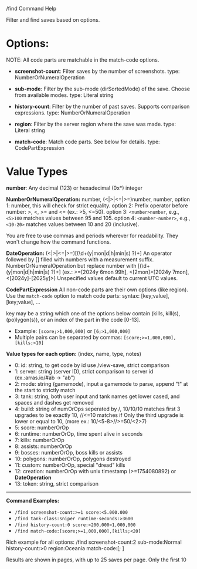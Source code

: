 /find Command Help

Filter and find saves based on options.

# **Options:**
NOTE: All code parts are matchable in the match-code options.
- **screenshot-count**: Filter saves by the number of screenshots. type: NumberOrNumeralOperation 
- **sub-mode**: Filter by the sub-mode (dirSortedMode) of the save. Choose from available modes. type: Literal string
- **history-count**: Filter by the number of past saves. Supports comparison expressions. type: NumberOrNumeralOperation 
- **region**: Filter by the server region where the save was made. type: Literal string

- **match-code**: Match code parts. See below for details. type: CodePartExpression

# Value Types

**number**: Any decimal (123) or hexadecimal (0x*) integer

**NumberOrNumeralOperation:** number, (<|>|<=|>=)number, <number>number, <number-number>
option 1: number, this will check for strict equality.
option 2: Prefix operator before number: >, <, >= and <= (ex.: >5, <=50).
option 3: `<number>number`, e.g., `<5>100` matches values between 95 and 105.
option 4: `<number-number>`, e.g., `<10-20>` matches values between 10 and 20 (inclusive).

You are free to use commas and periods wherever for readability.
They won't change how the command functions.

**DateOperation:** (<|>|<=|>=)\[(\d+(y|mon|d|h|min|s) ?)+\]
An operator followed by [] filled with numbers with a measurement suffix.
NumberOrNumeralOperation but replace number with \[(\d+(y|mon|d|h|min|s) ?)+\]
(ex.: >=[2024y 6mon 99h], <[2mon]>[2024y 7mon], <[2024y]-[2025y]>)
Unspecified values default to current UTC values.

**CodePartExpression**
All non-code parts are their own options (like region).
Use the `match-code` option to match code parts:
syntax: [key;value], [key;value], ...

key may be a string which one of the options below contain (kills, kill(s), (po)lygon(s)), 
or an index of the part in the code [0-13].

- Example: `[score;>1,000,000]` or `[6;>1,000,000]`
- Multiple pairs can be separated by commas: `[score;>=1,000,000],[kills;<10]`

**Value types for each option:** 
(index, name, type, notes)
- 0: id: string, to get code by id use /view-save, strict comparison
- 1: server: string (server ID), strict comparison to server id (ex.:arras.io/#ab -> "ab")
- 2: mode: string (gamemode), input a gamemode to parse, append "!" at the start to strictly match
- 3: tank: string, both user input and tank names get lower cased, and spaces and dashes get removed
- 4: build: string of numOrOps seperated by /, 10/10/10 matches first 3 upgrades to be exactly 10, //<=10 matches if Only
the third upgrade is lower or equal to 10, (more ex.: 10/<5-8>//>=50/<2>7)
- 5: score: numberOrOp
- 6: runtime: numberOrOp, time spent alive in seconds
- 7: kills: numberOrOp
- 8: assists: numberOrOp
- 9: bosses: numberOrOp, boss kills or assists
- 10: polygons: numberOrOp, polygons destroyed
- 11: custom: numberOrOp, special "dread" kills
- 12: creation: numberOrOp with unix timestamp (>=1754080892) or **DateOperation**
- 13: token: string, strict comparison

---

**Command Examples:**
- `/find screenshot-count:>=1 score:<5.000.000`
- `/find tank-class:sniper runtime-seconds:>3600`
- `/find history-count:0 score:<200,000>1,000,000`
- `/find match-code:[score;>=1,000,000],[kills;<20]`

Rich example for all options:
/find screenshot-count:2 sub-mode:Normal
history-count:>0 region:Oceania
match-code:[; ]

Results are shown in pages, with up to 25 saves per page. Only the first 10
